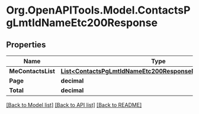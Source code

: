 # Org.OpenAPITools.Model.ContactsPgLmtIdNameEtc200Response

## Properties

Name | Type | Description | Notes
------------ | ------------- | ------------- | -------------
**MeContactsList** | [**List&lt;ContactsPgLmtIdNameEtc200ResponseMeContactsListInner&gt;**](ContactsPgLmtIdNameEtc200ResponseMeContactsListInner.md) |  | [optional] 
**Page** | **decimal** |  | [optional] 
**Total** | **decimal** |  | [optional] 

[[Back to Model list]](../README.md#documentation-for-models) [[Back to API list]](../README.md#documentation-for-api-endpoints) [[Back to README]](../README.md)

